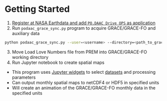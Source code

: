 Getting Started
===============

1. [Register at NASA Earthdata and add `PO.DAAC Drive OPS` as application](./NASA-Earthdata.md)
2. Run `podaac_grace_sync.py` program to acquire GRACE/GRACE-FO and auxiliary data  
```bash
python podaac_grace_sync.py --user=<username> --directory=<path_to_grace_directory>
```
3. Move Load Love Numbers file from PREM into GRACE/GRACE-FO working directory  
4. Run Jupyter notebook to create spatial maps  
  - This program uses [Jupyter widgets](https://ipywidgets.readthedocs.io/en/latest/) to select [datasets](./GRACE-Data-File-Formats.md) and processing parameters  
  - Can output monthly spatial maps to netCDF4 or HDF5 in specified units
  - Will create an animation of the GRACE/GRACE-FO monthly data in the specified units  
